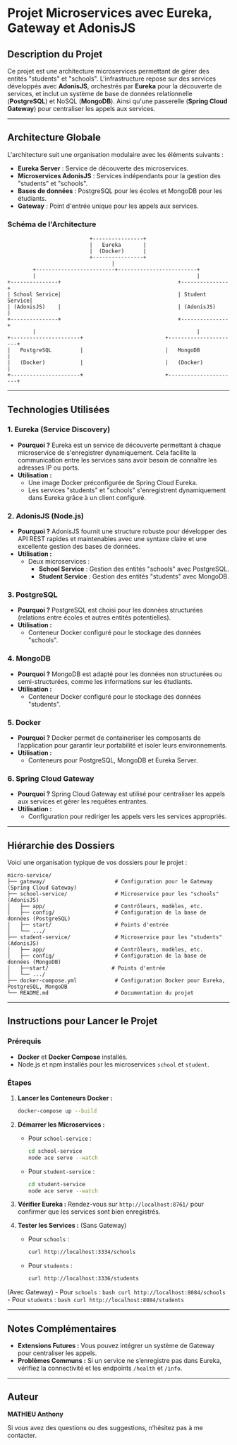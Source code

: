# Projet Microservices avec Eureka, Gateway et AdonisJS

## Description du Projet
Ce projet est une architecture microservices permettant de gérer des entités "students" et "schools". L'infrastructure repose sur des services développés avec **AdonisJS**, orchestrés par **Eureka** pour la découverte de services, et inclut un système de base de données relationnelle (**PostgreSQL**) et NoSQL (**MongoDB**). Ainsi qu'une passerelle (**Spring Cloud Gateway**) pour centraliser les appels aux services.

---

## Architecture Globale

L'architecture suit une organisation modulaire avec les éléments suivants :

- **Eureka Server** : Service de découverte des microservices.
- **Microservices AdonisJS** : Services indépendants pour la gestion des "students" et "schools".
- **Bases de données** : PostgreSQL pour les écoles et MongoDB pour les étudiants.
- **Gateway** : Point d'entrée unique pour les appels aux services.

### Schéma de l'Architecture

```plaintext
                          +----------------+
                          |   Eureka       |
                          |  (Docker)      |
                          +----------------+
                                 |  
        +-------------------------+-------------------------+
        |                                                   |
+---------------+                                     +---------------+
| School Service|                                     | Student Service|
| (AdonisJS)    |                                     | (AdonisJS)     |
+---------------+                                     +---------------+
        |                                                   |
+----------------------+                          +----------------------+
|   PostgreSQL         |                          |   MongoDB            |
|   (Docker)           |                          |   (Docker)           |
+----------------------+                          +----------------------+
```

---

## Technologies Utilisées

### 1. **Eureka (Service Discovery)**
- **Pourquoi ?**
  Eureka est un service de découverte permettant à chaque microservice de s'enregistrer dynamiquement. Cela facilite la communication entre les services sans avoir besoin de connaître les adresses IP ou ports.
- **Utilisation :**
  - Une image Docker préconfigurée de Spring Cloud Eureka.
  - Les services "students" et "schools" s'enregistrent dynamiquement dans Eureka grâce à un client configuré.

### 2. **AdonisJS (Node.js)**
- **Pourquoi ?**
  AdonisJS fournit une structure robuste pour développer des API REST rapides et maintenables avec une syntaxe claire et une excellente gestion des bases de données.
- **Utilisation :**
  - Deux microservices :
    - **School Service** : Gestion des entités "schools" avec PostgreSQL.
    - **Student Service** : Gestion des entités "students" avec MongoDB.

### 3. **PostgreSQL**
- **Pourquoi ?**
  PostgreSQL est choisi pour les données structurées (relations entre écoles et autres entités potentielles).
- **Utilisation :**
  - Conteneur Docker configuré pour le stockage des données "schools".

### 4. **MongoDB**
- **Pourquoi ?**
  MongoDB est adapté pour les données non structurées ou semi-structurées, comme les informations sur les étudiants.
- **Utilisation :**
  - Conteneur Docker configuré pour le stockage des données "students".

### 5. **Docker**
- **Pourquoi ?**
  Docker permet de containeriser les composants de l’application pour garantir leur portabilité et isoler leurs environnements.
- **Utilisation :**
  - Conteneurs pour PostgreSQL, MongoDB et Eureka Server.

### 6. **Spring Cloud Gateway**
- **Pourquoi ?**
  Spring Cloud Gateway est utilisé pour centraliser les appels aux services et gérer les requêtes entrantes.
- **Utilisation :**
  - Configuration pour rediriger les appels vers les services appropriés.
---

## Hiérarchie des Dossiers
Voici une organisation typique de vos dossiers pour le projet :

```
micro-service/
├── gateway/                      # Configuration pour le Gateway (Spring Cloud Gateway)
├── school-service/               # Microservice pour les "schools" (AdonisJS)
│   ├── app/                      # Contrôleurs, modèles, etc.
│   ├── config/                   # Configuration de la base de données (PostgreSQL)
│   ├── start/                    # Points d'entrée
│   └── .../
├── student-service/              # Microservice pour les "students" (AdonisJS)
│   ├── app/                      # Contrôleurs, modèles, etc.
│   ├── config/                   # Configuration de la base de données (MongoDB)
│   ├──start/                    # Points d'entrée
│   └── .../
├── docker-compose.yml            # Configuration Docker pour Eureka, PostgreSQL, MongoDB
└── README.md                     # Documentation du projet
```

---

## Instructions pour Lancer le Projet

### Prérequis
- **Docker** et **Docker Compose** installés.
- Node.js et npm installés pour les microservices `school` et `student`.

### Étapes

1. **Lancer les Conteneurs Docker :**
   ```bash
   docker-compose up --build
   ```

2. **Démarrer les Microservices :**
   - Pour `school-service` :
     ```bash
     cd school-service
     node ace serve --watch
     ```
   - Pour `student-service` :
     ```bash
     cd student-service
     node ace serve --watch
     ```

3. **Vérifier Eureka :**
   Rendez-vous sur `http://localhost:8761/` pour confirmer que les services sont bien enregistrés.

4. **Tester les Services :**
  (Sans Gateway)
   - Pour `schools` :
     ```bash
     curl http://localhost:3334/schools
     ```
   - Pour `students` :
     ```bash
     curl http://localhost:3336/students
     ```
  (Avec Gateway)
    - Pour `schools` :
      ```bash
      curl http://localhost:8084/schools
      ```
    - Pour `students` :
      ```bash
      curl http://localhost:8084/students
      ```

---

## Notes Complémentaires

- **Extensions Futures :** Vous pouvez intégrer un système de Gateway pour centraliser les appels.
- **Problèmes Communs :** Si un service ne s’enregistre pas dans Eureka, vérifiez la connectivité et les endpoints `/health` et `/info`.

---

## Auteur
**MATHIEU Anthony**

Si vous avez des questions ou des suggestions, n’hésitez pas à me contacter.

